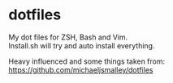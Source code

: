 dotfiles
========

My dot files for ZSH, Bash and Vim.  
Install.sh will try and auto install everything.  

Heavy influenced and some things taken from: https://github.com/michaeljsmalley/dotfiles
